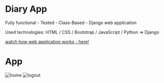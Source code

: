 # Diary App
<p>Fully functional - Tested - Class-Based - Django web application</p>
<p>Used technologies: HTML / CSS / Bootstrap / JavaScript / Python => Django</p>
<a href="https://www.youtube.com/watch?v=26_0GmhXWKg">watch how web application works - here!</a>

# App
![home](https://user-images.githubusercontent.com/106172218/233013615-6d61df18-7b31-4f6a-a4a4-516623d7c21c.jpg)
![logout](https://user-images.githubusercontent.com/106172218/233013631-e0742e6c-0572-440e-8f1a-2b592aa6d021.png)
